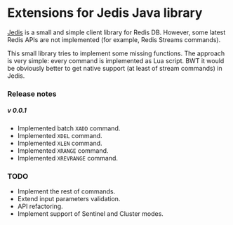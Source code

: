 Extensions for Jedis Java library
=====

[Jedis](https://github.com/xetorthio/jedis) is a small and simple client library for Redis DB.
However, some latest Redis APIs are not implemented (for example, Redis Streams commands).
  
This small library tries to implement some missing functions. The approach is very simple: every command is implemented as Lua script. BWT it would be obviously better to get native support (at least of stream commands) in Jedis.

### Release notes
##### v 0.0.1
- Implemented batch `XADD` command.
- Implemented `XDEL` command.
- Implemented `XLEN` command.
- Implemented `XRANGE` command.
- Implemented `XREVRANGE` command.

### TODO
- Implement the rest of commands.
- Extend input parameters validation.
- API refactoring.
- Implement support of Sentinel and Cluster modes.